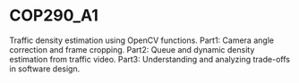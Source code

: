 # COP290_A1
Traffic density estimation using OpenCV functions. 
Part1: Camera angle correction and frame cropping. 
Part2: Queue and dynamic density estimation from traffic video. 
Part3: Understanding and analyzing trade-offs in software design. 
